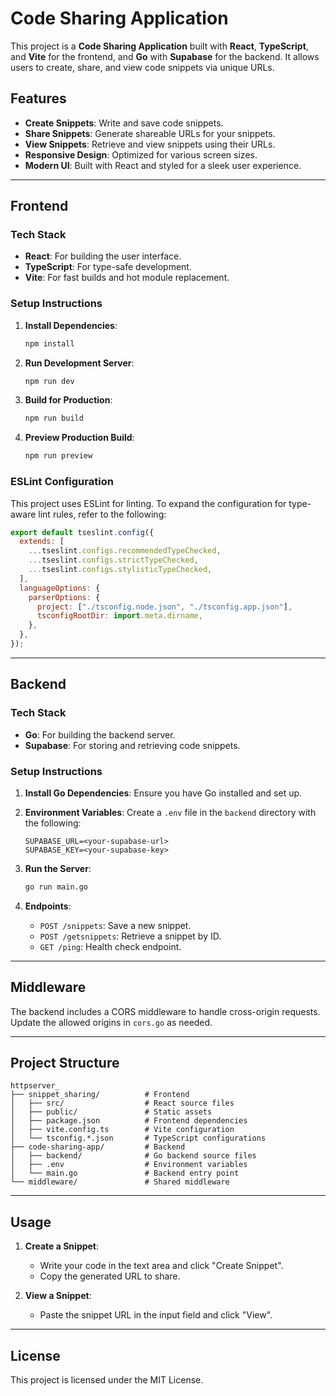 # Code Sharing Application

This project is a **Code Sharing Application** built with **React**, **TypeScript**, and **Vite** for the frontend, and **Go** with **Supabase** for the backend. It allows users to create, share, and view code snippets via unique URLs.

## Features

- **Create Snippets**: Write and save code snippets.
- **Share Snippets**: Generate shareable URLs for your snippets.
- **View Snippets**: Retrieve and view snippets using their URLs.
- **Responsive Design**: Optimized for various screen sizes.
- **Modern UI**: Built with React and styled for a sleek user experience.

---

## Frontend

### Tech Stack

- **React**: For building the user interface.
- **TypeScript**: For type-safe development.
- **Vite**: For fast builds and hot module replacement.

### Setup Instructions

1. **Install Dependencies**:

   ```bash
   npm install
   ```

2. **Run Development Server**:

   ```bash
   npm run dev
   ```

3. **Build for Production**:

   ```bash
   npm run build
   ```

4. **Preview Production Build**:
   ```bash
   npm run preview
   ```

### ESLint Configuration

This project uses ESLint for linting. To expand the configuration for type-aware lint rules, refer to the following:

```js
export default tseslint.config({
  extends: [
    ...tseslint.configs.recommendedTypeChecked,
    ...tseslint.configs.strictTypeChecked,
    ...tseslint.configs.stylisticTypeChecked,
  ],
  languageOptions: {
    parserOptions: {
      project: ["./tsconfig.node.json", "./tsconfig.app.json"],
      tsconfigRootDir: import.meta.dirname,
    },
  },
});
```

---

## Backend

### Tech Stack

- **Go**: For building the backend server.
- **Supabase**: For storing and retrieving code snippets.

### Setup Instructions

1. **Install Go Dependencies**:
   Ensure you have Go installed and set up.

2. **Environment Variables**:
   Create a `.env` file in the `backend` directory with the following:

   ```
   SUPABASE_URL=<your-supabase-url>
   SUPABASE_KEY=<your-supabase-key>
   ```

3. **Run the Server**:

   ```bash
   go run main.go
   ```

4. **Endpoints**:
   - `POST /snippets`: Save a new snippet.
   - `POST /getsnippets`: Retrieve a snippet by ID.
   - `GET /ping`: Health check endpoint.

---

## Middleware

The backend includes a CORS middleware to handle cross-origin requests. Update the allowed origins in `cors.go` as needed.

---

## Project Structure

```
httpserver_
├── snippet_sharing/          # Frontend
│   ├── src/                  # React source files
│   ├── public/               # Static assets
│   ├── package.json          # Frontend dependencies
│   ├── vite.config.ts        # Vite configuration
│   └── tsconfig.*.json       # TypeScript configurations
├── code-sharing-app/         # Backend
│   ├── backend/              # Go backend source files
│   ├── .env                  # Environment variables
│   └── main.go               # Backend entry point
└── middleware/               # Shared middleware
```

---

## Usage

1. **Create a Snippet**:

   - Write your code in the text area and click "Create Snippet".
   - Copy the generated URL to share.

2. **View a Snippet**:
   - Paste the snippet URL in the input field and click "View".

---

## License

This project is licensed under the MIT License.
